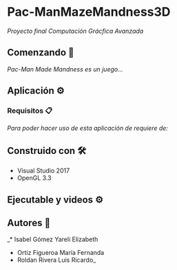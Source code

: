# Pac-ManMazeMandness3D

_Proyecto final
Computación Grácfica Avanzada_

## Comenzando 🚀

_Pac-Man Made Mandness es un juego..._

## Aplicación ⚙️


### Requisitos 📋

_Para poder hacer uso de esta aplicación de requiere de:_


## Construido con 🛠️

* Visual Studio 2017
* OpenGL 3.3

## Ejecutable y videos ⚙️



## Autores 🔩

_* Isabel Gómez Yareli Elizabeth
* Ortiz Figueroa María Fernanda
* Roldan Rivera Luis Ricardo_
